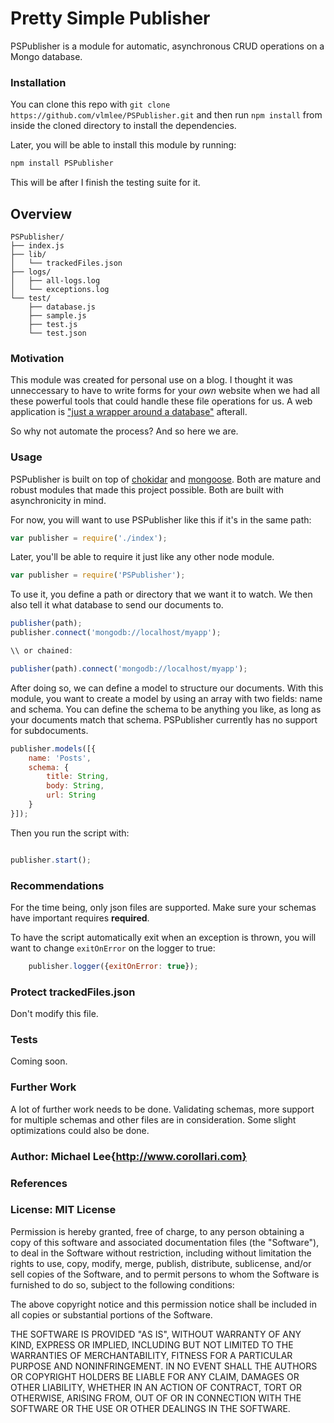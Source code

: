 # Pretty Simple Publisher

PSPublisher is a module for automatic, asynchronous CRUD operations on a Mongo database. 

### Installation

You can clone this repo with `git clone https://github.com/vlmlee/PSPublisher.git` and then run `npm install` from inside the cloned directory to install the dependencies.

Later, you will be able to install this module by running:

```bash
npm install PSPublisher
```

This will be after I finish the testing suite for it.

## Overview 

```
PSPublisher/
├── index.js
├── lib/
│   └── trackedFiles.json
├── logs/
│   ├── all-logs.log
│   └── exceptions.log
└── test/
    ├── database.js
    ├── sample.js
    ├── test.js
    └── test.json
```

### Motivation

This module was created for personal use on a blog. I thought it was unneccessary to have to write forms for your *own* website when we had all these powerful tools that could handle these file operations for us. A web application is ["just a wrapper around a database"][1] afterall. 

So why not automate the process? And so here we are.

### Usage

PSPublisher is built on top of [chokidar][2] and [mongoose][3]. Both are mature and robust modules that made this project possible. Both are built with asynchronicity in mind.

For now, you will want to use PSPublisher like this if it's in the same path:

```js
var publisher = require('./index');
```

Later, you'll be able to require it just like any other node module.

```js
var publisher = require('PSPublisher');
```

To use it, you define a path or directory that we want it to watch. We then also tell it what database to send our documents to.

```js
publisher(path);
publisher.connect('mongodb://localhost/myapp');

\\ or chained:

publisher(path).connect('mongodb://localhost/myapp');
```

After doing so, we can define a model to structure our documents. With this module, you want to create a model by using an array with two fields: name and schema. You can define the schema to be anything you like, as long as your documents match that schema. PSPublisher currently has no support for subdocuments. 

```js
publisher.models([{
	name: 'Posts',
	schema: {
		title: String,
		body: String,
		url: String
	}
}]);
```

Then you run the script with:

```js

publisher.start();

```

### Recommendations

For the time being, only json files are supported. Make sure your schemas have important requires **required**.

To have the script automatically exit when an exception is thrown, you will want to change `exitOnError` on the logger to true:

```js
	publisher.logger({exitOnError: true});
```


### Protect trackedFiles.json

Don't modify this file.

### Tests

Coming soon.

### Further Work

A lot of further work needs to be done. Validating schemas, more support for multiple schemas and other files are in consideration. Some slight optimizations could also be done.

### Author: Michael Lee{http://www.corollari.com}

### References

[1]: https://www.youtube.com/watch?v=csyL9EC0S0c
[2]: https://github.com/paulmillr/chokidar
[3]: https://github.com/Automattic/mongoose

### License: MIT License

Permission is hereby granted, free of charge, to any person obtaining a copy of this software and associated documentation files (the "Software"), to deal in the Software without restriction, including without limitation the rights to use, copy, modify, merge, publish, distribute, sublicense, and/or sell copies of the Software, and to permit persons to whom the Software is furnished to do so, subject to the following conditions:

The above copyright notice and this permission notice shall be included in all copies or substantial portions of the Software.

THE SOFTWARE IS PROVIDED "AS IS", WITHOUT WARRANTY OF ANY KIND, EXPRESS OR IMPLIED, INCLUDING BUT NOT LIMITED TO THE WARRANTIES OF MERCHANTABILITY, FITNESS FOR A PARTICULAR PURPOSE AND NONINFRINGEMENT. IN NO EVENT SHALL THE AUTHORS OR COPYRIGHT HOLDERS BE LIABLE FOR ANY CLAIM, DAMAGES OR OTHER LIABILITY, WHETHER IN AN ACTION OF CONTRACT, TORT OR OTHERWISE, ARISING FROM, OUT OF OR IN CONNECTION WITH THE SOFTWARE OR THE USE OR OTHER DEALINGS IN THE SOFTWARE.
